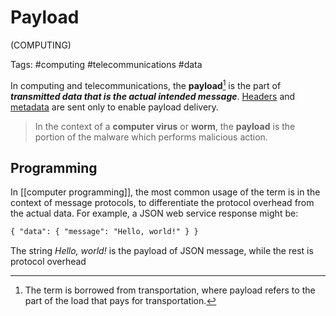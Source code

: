 # Payload
(COMPUTING)

Tags: #computing #telecommunications #data 

In computing and telecommunications, the **payload**[^1] is the part of **_transmitted data that is the actual intended message_**. 
<u>Headers</u> and <u>metadata</u> are sent only to enable payload delivery.

> In the context of a **computer virus** or **worm**, the **payload** is the portion of the malware which performs malicious action.

[^1]:The term is borrowed from transportation, where payload refers to the part of the load that pays for transportation.

## Programming
In [[computer programming]], the most common usage of the term is in the context of message protocols, to differentiate the protocol overhead from the actual data. For example, a JSON web service response might be: 
```md
{ "data": { "message": "Hello, world!" } }
```
The string _Hello, world!_ is the payload of JSON message, while the rest is protocol overhead